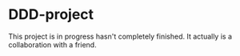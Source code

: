 # DDD-project
This project is in progress hasn't completely finished. It actually is a collaboration with a friend.
